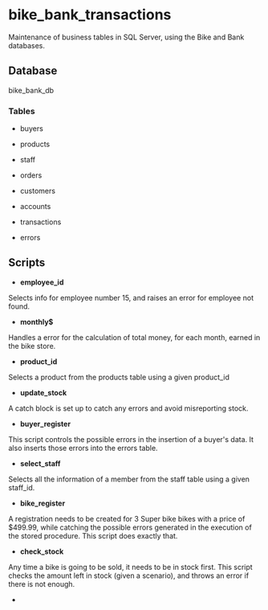 # bike_bank_transactions
Maintenance of business tables in SQL Server, using the Bike and Bank databases. 

## Database 

bike_bank_db

### Tables 

- buyers

- products

- staff

- orders

- customers

- accounts

- transactions

- errors

## Scripts

- **employee_id**

Selects info for employee number 15, and raises an error for employee not found. 

- **monthly$**

Handles a error for the calculation of total money, for each month, earned in the bike store. 

- **product_id**

Selects a product from the products table using a given product_id

- **update_stock**

A catch block is set up to catch any errors and avoid misreporting stock.

- **buyer_register**

This script controls the possible errors in the insertion of a buyer's data. 
It also inserts those errors into the errors table.

- **select_staff**

 Selects all the information of a member from the staff table using a given staff_id. 
 
- **bike_register**
 
A registration needs to be created for 3 Super bike bikes with a price of $499.99, 
while catching the possible errors generated in the execution of the stored procedure. This script does exactly that.

- **check_stock**

Any time a bike is going to be sold, it needs to be in stock first. 
This script checks the amount left in stock (given a scenario), and throws an error if there is not enough.

- 

